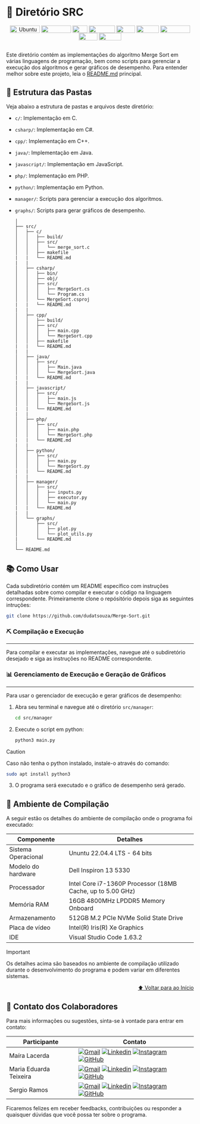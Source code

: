 # 📂 Diretório SRC

<div align="center">
    <img align="center" height="20px" width="80px" alt="Ubuntu" src="https://img.shields.io/badge/Ubuntu-E95420?logo=ubuntu&logoColor=white"/>
    <img align="center" height="20px" width="80px" src="https://img.shields.io/badge/VS%20Code-blue?logo=visual%20studio%20code"/>
    <img align="center" height="20px" width="40px" src="https://img.shields.io/badge/c-%2300599C.svg?logo=c&logoColor=white"/>
   <img align="center" height="20px" width="70px" src="https://img.shields.io/badge/c++-%2300599C.svg?logo=c%2B%2B&logoColor=white"/>
   <img align="center" height="20px" width="50px" src="https://img.shields.io/badge/c%23-%23239120.svg?logo=csharp&logoColor=white">
   <img align="center" height="20px" width="60px" src="https://img.shields.io/badge/Java-%23ED8B00.svg?logo=openjdk&logoColor=white"/>
   <img align="center" height="20px" width="80px" src="https://img.shields.io/badge/JavaScript-F7DF1E?logo=javascript&logoColor=black"/>
   <img align="center" height="20px" width="50px" src="https://img.shields.io/badge/PHP-777BB4?logo=php&logoColor=white"/>
   <img align="center" height="20px" width="60px" src="https://img.shields.io/badge/Python-3670A0?logo=python&logoColor=ffdd54"/>
</div>

##
Este diretório contém as implementações do algoritmo Merge Sort em várias linguagens de programação, bem como scripts para gerenciar a execução dos algoritmos e gerar gráficos de desempenho. Para entender melhor sobre este projeto, leia o [README.md](../README.md) principal.

## 📁 Estrutura das Pastas

Veja abaixo a estrutura de pastas e arquivos deste diretório:
- `c/`: Implementação em C.
- `csharp/`: Implementação em C#.
- `cpp/`: Implementação em C++.
- `java/`: Implementação em Java.
- `javascript/`: Implementação em JavaScript.
- `php/`: Implementação em PHP.
- `python/`: Implementação em Python.
- `manager/`: Scripts para gerenciar a execução dos algoritmos.
- `graphs/`: Scripts para gerar gráficos de desempenho.


    ```
    │
    ├── src/
    │   ├── c/
    │   │   ├── build/
    │   │   ├── src/
    │   │   │   └── merge_sort.c
    │   │   ├── makefile
    |   |   └── README.md
    |   |
    │   ├── csharp/
    │   │   ├── bin/
    │   │   ├── obj/
    │   │   ├── src/
    │   │   │   ├── MergeSort.cs
    │   │   │   └── Program.cs
    │   │   └── MergeSort.csproj
    |   |   └── README.md
    |   |
    │   ├── cpp/
    │   │   ├── build/
    │   │   ├── src/
    │   │   │   ├── main.cpp
    │   │   │   └── MergeSort.cpp
    │   │   ├── makefile
    |   |   └── README.md
    |   |
    │   ├── java/
    │   │   ├── src/
    │   │   │   ├── Main.java
    │   │   │   └── MergeSort.java
    |   |   └── README.md
    |   |
    │   ├── javascript/
    │   │   ├── src/
    │   │   │   ├── main.js
    │   │   │   └── MergeSort.js
    |   |   └── README.md
    |   |
    │   ├── php/
    │   │   ├── src/
    │   │   │   ├── main.php
    │   │   │   └── MergeSort.php
    |   |   └── README.md
    |   |
    │   ├── python/
    │   │   ├── src/
    │   │   │   ├── main.py
    │   │   │   └── MergeSort.py
    |   |   └── README.md
    |   |
    │   ├── manager/
    │   │   ├── src/
    │   │   │   ├── inputs.py
    │   │   │   ├── executor.py
    │   │   │   └── main.py
    |   |   └── README.md
    |   |
    │   └── graphs/
    │       ├── src/
    │       │   ├── plot.py
    │       │   └── plot_utils.py
    |       └── README.md
    │
    └── README.md
    ```

## 📚 Como Usar

Cada subdiretório contém um README específico com instruções detalhadas sobre como compilar e executar o código na linguagem correspondente. Primeiramente clone o repósitório depois siga as seguintes intruções:

```bash
git clone https://github.com/dudatsouza/Merge-Sort.git
```


### ⛏ Compilação e Execução
***
Para compilar e executar as implementações, navegue até o subdiretório desejado e siga as instruções no README correspondente.

### 📊 Gerenciamento de Execução e Geração de Gráficos
***
Para usar o gerenciador de execução e gerar gráficos de desempenho:
1. Abra seu terminal e navegue até o diretório `src/manager`:
    ```bash
    cd src/manager
    ```
2. Execute o script em python:
    ```bash
    python3 main.py
    ```
> [!CAUTION]
> Caso não tenha o python instalado, instale-o através do comando:
> ```bash
> sudo apt install python3
> ```
3. O programa será executado e o gráfico de desempenho será gerado.

## 🔧 Ambiente de Compilação
A seguir estão os detalhes do ambiente de compilação onde o programa foi executado:

| Componente      | Detalhes                          |
|-----------------|-----------------------------------|
| Sistema Operacional | Ununtu 22.04.4 LTS  - 64 bits|
| Modelo do hardware| Dell Inspiron 13 5330|
| Processador     | Intel Core i7-1360P Processor (18MB Cache, up to 5.00 GHz)|
| Memória RAM     | 16GB 4800MHz LPDDR5 Memory Onboard|
| Armazenamento   | 512GB M.2 PCIe NVMe Solid State Drive|
| Placa de vídeo  | Intel(R) Iris(R) Xe Graphics |
| IDE             | Visual Studio Code 1.63.2|

> [!IMPORTANT]
> Os detalhes acima são baseados no ambiente de compilação utilizado durante o desenvolvimento do programa e podem variar em diferentes sistemas.
<p align="right"><a href="#-diretório-src">⬆️ Voltar para ao Início</a></p>

## 📧 Contato dos Colaboradores
Para mais informações ou sugestões, sinta-se à vontade para entrar em contato:

| Participante           |  Contato  |                     
| -----------------------| ----------|
|  Maíra Lacerda | [![Gmail][Gmail Badge]][Gmail Colab 1] [![Linkedin][Linkedin Badge]][Linkedin Colab 1] [![Instagram][Instagram Badge]][Instagram Colab 1] [![GitHub][GitHub Badge]][GitHub Colab 1]|
|  Maria Eduarda Teixeira | [![Gmail][Gmail Badge]][Gmail Colab 2] [![Linkedin][Linkedin Badge]][Linkedin Colab 2] [![Instagram][Instagram Badge]][Instagram Colab 2] [![GitHub][GitHub Badge]][GitHub Colab 2]|
|  Sergio Ramos | [![Gmail][Gmail Badge]][Gmail Colab 3] [![Linkedin][Linkedin Badge]][Linkedin Colab 3] [![Instagram][Instagram Badge]][Instagram Colab 3] [![GitHub][GitHub Badge]][GitHub Colab 3]          |  

Ficaremos felizes em receber feedbacks, contribuições ou responder a quaisquer dúvidas que você possa ter sobre o programa.

[Gmail Badge]: https://img.shields.io/badge/-Gmail-c14438?style=flat-square&logo=Gmail&logoColor=white
[Linkedin Badge]: https://img.shields.io/badge/-LinkedIn-0e76a8?style=flat-square&logo=Linkedin&logoColor=white
[Instagram Badge]: https://img.shields.io/badge/-Instagram-e4405f?style=flat-square&logo=Instagram&logoColor=white
[GitHub Badge]: https://img.shields.io/badge/-GitHub-181717?style=flat-square&logo=GitHub&logoColor=white

[Gmail Colab 1]: mailto:mairaallacerda@gmail.com
[Gmail Colab 2]: mailto:dudateixeirasouza@gmail.com
[Gmail Colab 3]: mailto:sergiohenriquequedasramos@gmail.com

[Linkedin Colab 1]: https://www.linkedin.com/in/ma%C3%ADra-almeida-lacerda
[Linkedin Colab 2]: https://www.linkedin.com/in/maria-eduarda-teixeira-souza-2a2b3a254/
[Linkedin Colab 3]: https://www.linkedin.com/in/sergio-ramos-21057230a

[Instagram Colab 1]: https://www.instagram.com/mairaallacerda/
[Instagram Colab 2]: https://www.instagram.com/dudat_18/
[Instagram Colab 3]: https://www.instagram.com/eu__sergio/

[GitHub Colab 1]: https://github.com/mairaallacerda
[GitHub Colab 2]: https://github.com/dudatsouza
[GitHub Colab 3]: https://github.com/serginnn